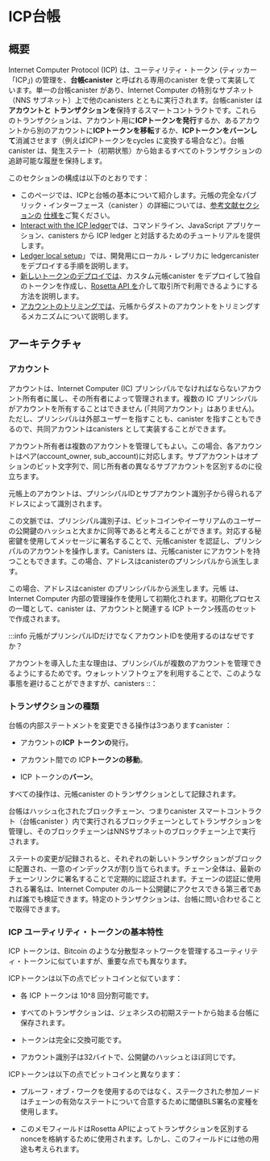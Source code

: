 # ICP台帳

## 概要

Internet Computer Protocol (ICP) は、ユーティリティ・トークン (ティッカー「ICP」) の管理を、**台帳canister** と呼ばれる専用のcanister を使って実装しています。単一の台帳canister があり、Internet Computer の特別なサブネット（NNS サブネット）上で他のcanisters とともに実行されます。台帳canister は**アカウントと** **トランザクションを**保持するスマートコントラクトです。これらのトランザクションは、アカウント用に**ICPトークンを発行**するか、あるアカウントから別のアカウントに**ICPトークンを移転**するか、**ICPトークンをバーンして**消滅させます（例えばICPトークンをcycles に変換する場合など）。台帳canister は、発生ステート（初期状態）から始まるすべてのトランザクションの追跡可能な履歴を保持します。

このセクションの構成は以下のとおりです：

- このページでは、ICPと台帳の基本について紹介します。元帳の完全なパブリック・インターフェース（canister ）の詳細については、[参考文献セクションの](/docs/current/references/) [仕様を](/docs/current/references/ledger)ご覧ください。
- [Interact with the ICP ledger](interact-with-ledger.md)では、コマンドライン、JavaScript アプリケーション、canisters から ICP ledger と対話するためのチュートリアルを提供します。
- [Ledger local setup](./ledger-local-setup.md)」では、開発用にローカル・レプリカに ledgercanister をデプロイする手順を説明します。
- [新しいトークンのデプロイでは](./deploy-new-token.md)、カスタム元帳canister をデプロイして独自のトークンを作成し、[Rosetta API を](../rosetta/)介して取引所で利用できるようにする方法を説明します。
- [アカウントのトリミングでは](./collecting-dust.md)、元帳からダストのアカウントをトリミングするメカニズムについて説明します。

## アーキテクチャ

### アカウント

アカウントは、Internet Computer (IC) プリンシパルでなければならないアカウント所有者に属し、その所有者によって管理されます。複数の IC プリンシパルがアカウントを所有することはできません (「共同アカウント」はありません)。ただし、プリンシパルは外部ユーザーを指すことも、canister を指すこともできるので、共同アカウントはcanisters として実装することができます。

アカウント所有者は複数のアカウントを管理してもよい。この場合、各アカウントはペア(account\_owner, sub\_account)に対応します。サブアカウントはオプションのビット文字列で、同じ所有者の異なるサブアカウントを区別するのに役立ちます。

元帳上のアカウントは、プリンシパルIDとサブアカウント識別子から得られるアドレスによって識別されます。

この文脈では、プリンシパル識別子は、ビットコインやイーサリアムのユーザーの公開鍵のハッシュと大まかに同等であると考えることができます。対応する秘密鍵を使用してメッセージに署名することで、元帳canister を認証し、プリンシパルのアカウントを操作します。Canisters は、元帳canister にアカウントを持つこともできます。この場合、アドレスはcanisterのプリンシパルから派生します。

この場合、アドレスはcanister のプリンシパルから派生します。元帳 は、Internet Computer 内部の管理操作を使用して初期化されます。初期化プロセスの一環として、canister は、アカウントと関連する ICP トークン残高のセットで作成されます。

:::info 元帳がプリンシパルIDだけでなくアカウントIDを使用するのはなぜですか？

アカウントを導入した主な理由は、プリンシパルが複数のアカウントを管理できるようにするためです。ウォレットソフトウェアを利用することで、このような事態を避けることができますが、canisters
 ::：

### トランザクションの種類

台帳の内部ステートメントを変更できる操作は3つありますcanister ：

- アカウントの**ICP トークンの**発行。

- アカウント間での ICP**トークンの移動**。

- ICP トークンの**バーン**。

すべての操作は、元帳canister のトランザクションとして記録されます。

台帳はハッシュ化されたブロックチェーン、つまりcanister スマートコントラクト（台帳canister ）内で実行されるブロックチェーンとしてトランザクションを管理し、そのブロックチェーンはNNSサブネットのブロックチェーン上で実行されます。

ステートの変更が記録されると、それぞれの新しいトランザクションがブロックに配置され、一意のインデックスが割り当てられます。チェーン全体は、最新のチェーンリンクに署名することで定期的に認証されます。チェーンの認証に使用される署名は、Internet Computer のルート公開鍵にアクセスできる第三者であれば誰でも検証できます。特定のトランザクションは、台帳に問い合わせることで取得できます。

### ICP ユーティリティ・トークンの基本特性

ICP トークンは、Bitcoin のような分散型ネットワークを管理するユーティリティ・トークンに似ていますが、重要な点でも異なります。

ICPトークンは以下の点でビットコインと似ています：

- 各 ICP トークンは 10^8 回分割可能です。

- すべてのトランザクションは、ジェネシスの初期ステートから始まる台帳に保存されます。

- トークンは完全に交換可能です。

- アカウント識別子は32バイトで、公開鍵のハッシュとほぼ同じです。

ICPトークンは以下の点でビットコインと異なります：

- プルーフ・オブ・ワークを使用するのではなく、ステークされた参加ノードはチェーンの有効なステートについて合意するために閾値BLS署名の変種を使用します。

- このメモフィールドはRosetta APIによってトランザクションを区別するnonceを格納するために使用されます。しかし、このフィールドには他の用途も考えられます。

<!---
# The ICP ledger

## Overview

The Internet Computer Protocol (ICP) implements management of its utility token (ticker "ICP") using a specialized canister, called the **ledger canister**. There is a single ledger canister which runs alongside other canisters on a special subnet of the Internet Computer - the NNS subnet. The ledger canister is a smart contract that holds **accounts** and **transactions**. These transactions either **mint ICP tokens** for accounts, **transfer ICP tokens** from one account to another, or **burn ICP tokens**, eliminating them from existence, e.g. while converting ICP tokens to cycles. The ledger canister maintains a traceable history of all transactions starting from its genesis state (initial state). 

This section is structured as follows:

- This page provides an introduction to the basics of ICP and the ledger. For a more detailed explanation of the complete public interface of the ledger canister head over to the [specification](/docs/current/references/ledger) in the [references section](/docs/current/references/).
- [Interact with the ICP ledger](interact-with-ledger.md) provides hands on tutorials to interact with the ICP ledger from the command line, JavaScript applications and from canisters.
- [Ledger local setup](./ledger-local-setup.md) walks you through the steps to deploy a ledger canister to your local replica for development.
- [Deploy new token](./deploy-new-token.md) explains how you can create your own token by deploying a custom ledger canister and make it available to exchanges via the [Rosetta API](../rosetta/).
- [Account trimming](./collecting-dust.md) explains the mechanism to trim the dust accounts from the ledger.

## Architecture

### Accounts

An account belongs to and is controlled by the account owner who must be an Internet Computer (IC) principal. No account can be owned by two or more IC principals (no "joint accounts"). However, since a principal can refer to an external user as well as to a canister, joint accounts can be implemented as canisters.

An account owner may control more than one account. In this case, each account corresponds to a pair (account_owner, sub_account). The sub-account is an optional bitstring which helps distinguish between the different sub-accounts of the same owner.

An account on the ledger is identified by its address, which is derived from the principal ID and sub-account identifier.

In this context, you can think of principal identifiers as a rough equivalent to the hash of a user’s public key for Bitcoin or Ethereum. You use the corresponding secret key to sign messages and therefore authenticate to the ledger canister and operate on the principal’s account. Canisters can also have accounts in the ledger canister, in which case the address is derived from the canister’s principal.

The ledger canister is initialized using administrative operations that are internal to the Internet Computer. As part of the initialization process, the canister is created with the set of accounts and associated ICP token balances.

:::info Why does the ledger use Account IDs and not just Principal IDs?

The main reason for introducing accounts was to allow a principal to control multiple accounts. While this could be abstracted away for a user by a the wallet software, this is not possible for canisters.
:::

### Transaction types

There are three operations that can change the internal state of the ledger canister:

-   **Minting ICP tokens** for accounts.

-   **Transferring ICP tokens** between accounts.

-   **Burning ICP tokens**.

All operations are recorded as transactions in the ledger canister.

The ledger maintains the transactions as a hashed blockchain, i.e., a blockchain running inside a canister smart contract (the ledger canister), which in turn is running on the NNS subnet blockchain.

As state changes are recorded, each new transaction is placed in a block and assigned a unique index. The entire chain is regularly authenticated by signing the latest chain link. The signature used to authenticate the chain can be verified by any third party who has access to the root public key of the Internet Computer. Specific transactions can be retrieved by querying the ledger.


### Basic properties for ICP utility tokens

The ICP token is similar to utility tokens governing decentralized networks such as Bitcoin, but also differs in important ways.

The ICP token is similar to Bitcoin in the following ways:

-   Each ICP token is divisible 10^8 times.

-   All transactions are stored in the ledger starting with the genesis initial state.

-   Tokens are entirely fungible.

-   Account identifiers are 32 bytes and are roughly the equivalent of the hash of a public key, optionally together with some additional sub-account specifier.

The ICP token differs from Bitcoin in the following ways:

-   Rather than using proof of work, staked participant nodes use a variant of threshold BLS signatures to agree on a valid state of the chain.

-   Any transaction can store an 8-byte memo — this memo field is used by the Rosetta API to store the nonce that distinguishes between transactions. However, other uses for the field are possible.

-->
